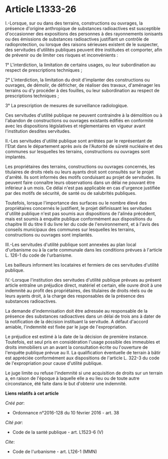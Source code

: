# Article L1333-26

I.-Lorsque, sur ou dans des terrains, constructions ou ouvrages, la présence d'origine anthropique de substances radioactives
est susceptible d'occasionner des expositions des personnes à des rayonnements ionisants ou des émissions de substances
radioactives justifiant un contrôle de radioprotection, ou lorsque des raisons sérieuses existent de le suspecter, des
servitudes d'utilités publiques peuvent être instituées et comporter, afin de prévenir ou de limiter ces risques et
inconvénients : 

1° L'interdiction, la limitation de certains usages, ou leur subordination au respect de prescriptions techniques ; 

2° L'interdiction, la limitation du droit d'implanter des constructions ou ouvrages, de démolir, de défricher, de réaliser
des travaux, d'aménager les terrains ou d'y procéder à des fouilles, ou leur subordination au respect de prescriptions
techniques ; 

3° La prescription de mesures de surveillance radiologique. 

Ces servitudes d'utilité publique ne peuvent contraindre à la démolition ou à l'abandon de constructions ou ouvrages
existants édifiés en conformité avec les dispositions législatives et réglementaires en vigueur avant l'institution desdites
servitudes. 

II.-Les servitudes d'utilité publique sont arrêtées par le représentant de l'Etat dans le département après avis de
l'Autorité de sûreté nucléaire et des communes sur lesquelles les terrains, constructions ou ouvrages sont implantés. 

Les propriétaires des terrains, constructions ou ouvrages concernés, les titulaires de droits réels ou leurs ayants droit
sont consultés sur le projet d'arrêté. Ils sont informés des motifs conduisant au projet de servitudes. Ils peuvent faire
connaître leurs observations dans un délai ne pouvant être inférieur à un mois. Ce délai n'est pas applicable en cas
d'urgence justifiée par des motifs de sécurité, de santé ou de salubrités publiques. 

Toutefois, lorsque l'importance des surfaces ou le nombre élevé des propriétaires concernés le justifient, le projet
définissant les servitudes d'utilité publique n'est pas soumis aux dispositions de l'alinéa précédent, mais est soumis à
enquête publique conformément aux dispositions du chapitre III du titre II du livre Ier du code de l'environnement, et à
l'avis des conseils municipaux des communes sur lesquelles les terrains, constructions ou ouvrages sont implantés. 

III.-Les servitudes d'utilité publique sont annexées au plan local d'urbanisme ou à la carte communale dans les conditions
prévues à l'article L. 126-1 du code de l'urbanisme. 

Les bailleurs informent les locataires et fermiers de ces servitudes d'utilité publique. 

IV.-Lorsque l'institution des servitudes d'utilité publique prévues au présent article entraîne un préjudice direct, matériel
et certain, elle ouvre droit à une indemnité au profit des propriétaires, des titulaires de droits réels ou de leurs ayants
droit, à la charge des responsables de la présence des substances radioactives. 

La demande d'indemnisation doit être adressée au responsable de la présence des substances radioactives dans un délai de
trois ans à dater de la notification de la décision instituant la servitude. A défaut d'accord amiable, l'indemnité est fixée
par le juge de l'expropriation. 

Le préjudice est estimé à la date de la décision de première instance. Toutefois, est seul pris en considération l'usage
possible des immeubles et droits immobiliers un an avant la consultation écrite ou l'ouverture de l'enquête publique prévue
au II. La qualification éventuelle de terrain à bâtir est appréciée conformément aux dispositions de l'article L. 322-3 du
code de l'expropriation pour cause d'utilité publique. 

Le juge limite ou refuse l'indemnité si une acquisition de droits sur un terrain a, en raison de l'époque à laquelle elle a
eu lieu ou de toute autre circonstance, été faite dans le but d'obtenir une indemnité.

**Liens relatifs à cet article**

_Créé par_:

  - Ordonnance n°2016-128 du 10 février 2016 - art. 38

_Cité par_:

  - Code de la santé publique - art. L1523-6 (V)

_Cite_:

  - Code de l'urbanisme - art. L126-1 (MMN)

